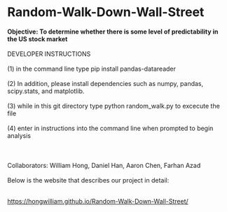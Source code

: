 # Random-Walk-Down-Wall-Street
<p> <b> Objective: To determine whether there is some level of predictability in the US stock market </b> <br>
<br> DEVELOPER INSTRUCTIONS </br>
<br>(1) in the command line type pip install pandas-datareader</br>
<br>(2) In addition, please install dependencies such as numpy, pandas, scipy.stats, and matplotlib.<br>
<br>(3) while in this git directory type python random_walk.py to excecute the file</br>
<br>(4) enter in instructions into the command line when prompted to begin analysis</br>
<br></br>
<br>Collaborators: William Hong, Daniel Han, Aaron Chen, Farhan Azad </br>
<br>Below is the website that describes our project in detail:</br>

<br>https://hongwilliam.github.io/Random-Walk-Down-Wall-Street/</br>
